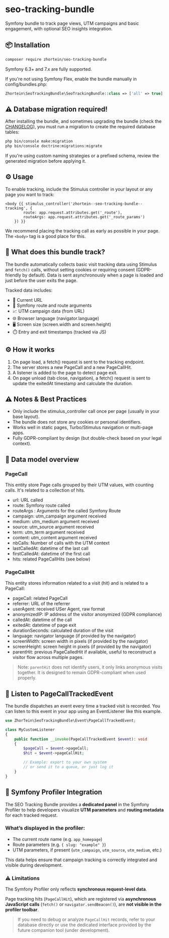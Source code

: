 # seo-tracking-bundle
Symfony bundle to track page views, UTM campaigns and basic engagement, with optional SEO insights integration.

## 📦 Installation

```bash
composer require zhortein/seo-tracking-bundle
```

Symfony 6.3+ and 7.x are fully supported.

If you're not using Symfony Flex, enable the bundle manually in config/bundles.php:

```php
Zhortein\SeoTrackingBundle\SeoTrackingBundle::class => ['all' => true],
```

## ⚠️ Database migration required!

After installing the bundle, and sometimes upgrading the bundle (check the [CHANGELOG](./CHANGELOG.md)), you must run a migration to create the required database tables:
```bash
php bin/console make:migration
php bin/console doctrine:migrations:migrate
```
If you're using custom naming strategies or a prefixed schema, review the generated migration before applying it.

## ⚙️ Usage
To enable tracking, include the Stimulus controller in your layout or any page you want to track:

```twig
<body {{ stimulus_controller('zhortein--seo-tracking-bundle--tracking', {
        route: app.request.attributes.get('_route'),
        routeArgs: app.request.attributes.get('_route_params')
    }) }}
```

We recommend placing the tracking call as early as possible in your page. The ```<body>``` tag is a good place for this.

## 🧠 What does this bundle track?

The bundle automatically collects basic visit tracking data using Stimulus and <code>fetch()</code> calls, without setting cookies 
or requiring consent (GDPR-friendly by default). Data is sent asynchronously when a page is loaded and just before 
the user exits the page.

Tracked data includes:
* 📄 Current URL
* 🔀 Symfony route and route arguments
* 📈 UTM campaign data (from URL)
* 🌐 Browser language (navigator.language)
* 🖥️ Screen size (screen.width and screen.height)
* ⏱️ Entry and exit timestamps (tracked via JS)

## ⚙️ How it works

1. On page load, a fetch() request is sent to the tracking endpoint.
2. The server stores a new PageCall and a new PageCallHit.
3. A listener is added to the page to detect page exit.
4. On page unload (tab close, navigation), a fetch() request is sent to update the exitedAt timestamp and calculate the duration.

## ⚠️ Notes & Best Practices

- Only include the stimulus_controller call once per page (usually in your base layout).
- The bundle does not store any cookies or personal identifiers.
- Works well in static pages, Turbo/Stimulus navigation or multi-page apps.
- Fully GDPR-compliant by design (but double-check based on your legal context).

## 📐 Data model overview

### PageCall
This entity store Page calls grouped by their UTM values, with counting calls. It's related to a collection of hits.

* url: URL called
* route: Symfony route called
* routeArgs : Arguments for the called Symfony Route
* campaign: utm_campaign argument received
* medium: utm_medium argument received
* source: utm_source argument received
* term: utm_term argument received
* content: utm_content argument received
* nbCalls: Number of calls with the UTM context
* lastCalledAt: datetime of the last call
* firstCalledAt: datetime of the first call
* hits: related PageCallHits (see below)

### PageCallHit
This entity stores information related to a visit (hit) and is related to a PageCall:

* pageCall: related PageCall
* referrer: URL of the referrer
* userAgent: received USer Agent, raw format
* anonymizedIP: IP address of the visitor anonymized (GDPR compliance)
* calledAt: datetime of the call
* exitedAt: datetime of page exit
* durationSeconds: calculated duration of the visit
* language: navigator language (if provided by the navigator)
* screenWidth: screen width in pixels (if provided by the navigator)
* screenHeight: screen height in pixels (if provided by the navigator)
* parentHit: previous PageCalledHit if available, useful to reconstruct a visitor flow across multiple pages.

> Note: `parentHit` does not identify users, it only links anonymous visits together. It is designed to remain GDPR-compliant when used properly.

## 🔁 Listen to PageCallTrackedEvent

The bundle dispatches an event every time a tracked visit is recorded. You can listen to this event in your app using an EventListener
like this example.

```php
use ZhorTein\SeoTrackingBundle\Event\PageCallTrackedEvent;

class MyCustomListener
{
    public function __invoke(PageCallTrackedEvent $event): void
    {
        $pageCall = $event->pageCall;
        $hit = $event->pageCallHit;

        // Example: export to your own system
        // or send it to a queue, or just log it
    }
}
```

## 🔎 Symfony Profiler Integration

The SEO Tracking Bundle provides a **dedicated panel** in the Symfony Profiler to help developers visualize **UTM parameters** and **routing metadata** for each tracked request.

### What’s displayed in the profiler:
- The current route name (e.g. `app_homepage`)
- Route parameters (e.g. `{ slug: "example" }`)
- UTM parameters, if present (`utm_campaign`, `utm_source`, `utm_medium`, etc.)

This data helps ensure that campaign tracking is correctly integrated and visible during development.

### ⚠️ Limitations

The Symfony Profiler only reflects **synchronous request-level data**.

Page tracking hits (`PageCallHit`), which are registered via **asynchronous JavaScript calls** (`fetch()` or `navigator.sendBeacon()`), are **not visible in the profiler toolbar**.

> If you need to debug or analyze `PageCallHit` records, refer to your database directly or use the dedicated interface provided by the future companion tool (under development).

